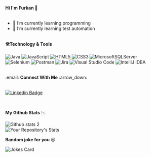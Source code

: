 <b>Hi I'm Furkan :wave:</b><br><br>


- 🔭 I’m currently learning programming
- 🌱 I’m currently learning test automation<br><br>

<b>:hammer_and_wrench:Technology & Tools</b><br><br>
![Java](https://img.shields.io/badge/java-%23ED8B00.svg?style=for-the-badge&logo=java&logoColor=white) ![JavaScript](https://img.shields.io/badge/javascript-%23323330.svg?style=for-the-badge&logo=javascript&logoColor=%23F7DF1E) ![HTML5](https://img.shields.io/badge/html5-%23E34F26.svg?style=for-the-badge&logo=html5&logoColor=white) ![CSS3](https://img.shields.io/badge/css3-%231572B6.svg?style=for-the-badge&logo=css3&logoColor=white) ![MicrosoftSQLServer](https://img.shields.io/badge/Microsoft%20SQL%20Sever-CC2927?style=for-the-badge&logo=microsoft%20sql%20server&logoColor=white) 
<br>![Selenium](https://img.shields.io/badge/-selenium-%43B02A?style=for-the-badge&logo=selenium&logoColor=white) ![Postman](https://img.shields.io/badge/Postman-FF6C37?style=for-the-badge&logo=postman&logoColor=white) ![Jira](https://img.shields.io/badge/jira-%230A0FFF.svg?style=for-the-badge&logo=jira&logoColor=white) ![Visual Studio Code](https://img.shields.io/badge/Visual%20Studio%20Code-0078d7.svg?style=for-the-badge&logo=visual-studio-code&logoColor=white) ![IntelliJ IDEA](https://img.shields.io/badge/IntelliJIDEA-000000.svg?style=for-the-badge&logo=intellij-idea&logoColor=white)








<br>
:email: 
<b>Connect With Me</b>	:arrow_down:
<br><br>

[![Linkedin Badge](https://img.shields.io/badge/LinkedIn-0077B5?style=for-the-badge&logo=linkedin&logoColor=white)](https://www.linkedin.com/in/frkn-mrt-ztrk/)


<br>

<b>My Github Stats</b> :chart_with_downwards_trend: <br>
 
![Github stats 2](https://github-readme-stats.vercel.app/api?username=frknztrkk&show_icons=true&theme=blue-green)<br>
![Your Repository's Stats](https://github-readme-stats.vercel.app/api?username=frknztrkk&show_icons=true)


<b>Random joke for you</b> :laughing:

![Jokes Card](https://readme-jokes.vercel.app/api)



